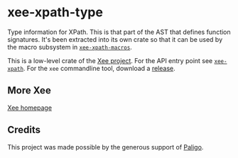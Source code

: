 # xee-xpath-type

Type information for XPath. This is that part of the AST that defines function
signatures. It's been extracted into its own crate so that it can be used by
the macro subsystem in
[`xee-xpath-macros`](https://crates.io/crates/xee-xpath-macros).

This is a low-level crate of the [Xee project](https://github.com/Paligo/xee).
For the API entry point see
[`xee-xpath`](https://docs.rs/xee-xpath/latest/xee_xpath/). For the `xee`
commandline tool, download a
[release](https://github.com/Paligo/xee/releases/).

## More Xee

[Xee homepage](https://github.com/Paligo/xee)

## Credits

This project was made possible by the generous support of
[Paligo](https://paligo.net/).
